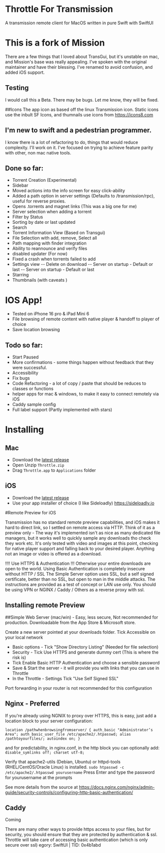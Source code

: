# Throttle For Transmission

A transmission remote client for MacOS written in pure Swift with SwiftUI

# This is a fork of Mission

There are a few things that I loved about TransGui, but it's unstable on mac, and Mission's base was really appealing. I've spoken with the original maintainer and have their blessing.
I've renamed to avoid confusion, and added iOS support.

## Testing
I would call this a Beta. There may be bugs. Let me know, they will be fixed.

##Icons
The app icon as based off the linux Transmission icon.
Static icons use the inbult SF Icons, and thumnails use icons from https://icons8.com


## I'm new to swift and a pedestrian programmer.
I know there is a lot of refactoring to do, things that would reduce complexity. I'll work on it. I've focused on trying to achieve feature parity with other, non mac native tools.

## Done so far:
- Torrent Creation (Experimental)
- Sidebar
- Moved actions into the info screen for easy click-ability
- Added a path option in server settings (Defaults to /transmission/rpc), useful for reverse proxies.
- Opens .torrents and magnet links (This was a big one for me)
- Server selection when adding a torrent
- Filter by Status
- Sorting by date or last updated
- Search
- Torrent Information View (Based on Transgui)
- File Selection with add, remove, Select all
- Path mapping with finder integration
- Ability to reannounce and verify files
- disabled updater (For now)
- Fixed a crash when torrents failed to add
- Settings view
-- Delete on download
-- Server on startup - Default or last
-- Server on startup - Default or last
- Starring 
- Thumbnails (with caveats )
# IOS App!
- Tested on iPhone 16 pro & iPad Mini 6
- File browsing of remote content with native player & handoff to player of choice
- Save location browsing

## Todo so far:
- Start Paused
- More confirmations - some things happen without feedback that they were successful.
- Accessibility
- Fix bugs
- Code Refactoring - a lot of copy / paste that should be reduces to classes or functions
- helper apps for mac & windows, to make it easy to connect remotely via iOS
- Caddy sample config
- Full label support (Partly implemented with stars)

# Installing

## Mac
- Download the [latest release](https://github.com/Steve2Go/mission25/releases)
- Open Unzip `Throttle.zip`
- Drag `Throttle.app` to `Applications` folder


## iOS
- Download the [latest release](https://github.com/Steve2Go/mission25/releases)
- Use your app installer of choice (I like Sideloadly) https://sideloadly.io

#Remote Preview for iOS

Transmission has no standard remote preview capabilities, and iOS makes it hard to direct link, so I settled on remote access via HTTP.
Think of it as a preview only - The way it's implemented isn't as nice as many dedicated file managers, but it works well to quickly sample any downloads tho check they work etc. It's only tested with video and images at this point, checking for native player support and falling back to your desired player.
Anything not an image or video is offered as a download.

!!!! Use HTTPS & Authentication !!!
Otherwise your entire downloads are open to the world.
Using Basic Authentication is completely insecure without HTTP / SSL
The Simple Server option uses SSL, but a self signed certificate, better than no SSL, but open to man in the middle attacks. The instructions are provided as a test of concept or LAN use only. You should be using VPN or NGINX / Caddy / Others as a reverse proxy with ssl.

## Installing remote Preview 


##Simple Web Server (mac/win) - Easy, less secure, Not recommended for production.
Downloadable from the App Store & Microsoft store.

Create a new server pointed at your downloads folder.
Tick Accessible on your local network
- Basic options - Tick "Show Directory Listing" (Needed for file selection)
- Security - Tick Use HTTPS and generate dummy cert (This is where the risk is)
- Tick Enable Basic HTTP Authentication and choose a sensible password
- Save & Start the server - it will provide you with links that you can use in Throttle
- In the Throttle - Settings Tick "Use Self Signed SSL"

Port forwarding in your router is not recommended for this configuration

## Nginx - Preferred

If you're already using NGNIX to proxy over HTTPS, this is easy, just add a location block to your server configuration:

`location /pathwhenbrowsingfromserver/ {
        auth_basic "Administrator’s Area";
        auth_basic_user_file /etc/apache2/.htpasswd;
        alias /pathtoyourfiles/;
        autoindex on;
    }`
    
and for predictability, in nginx.conf, in the http block you can optionally add:
`disable_symlinks off;
 charset utf-8;
`
    
Verify that apache2-utils (Debian, Ubuntu) or httpd-tools (RHEL/CentOS/Oracle Linux) is installed.
`sudo htpasswd -c /etc/apache2/.htpasswd yourusername`
Press Enter and type the password for yourusername at the prompts

See more details from the source at https://docs.nginx.com/nginx/admin-guide/security-controls/configuring-http-basic-authentication/

## Caddy
Coming



There are many other ways to provide https access to your files, but for security, you should ensure that they are protected by authentication & ssl.
Throttle will take care of accessing basic authentication (which is only secure over ssl)
egory: SwiftUI | TID: 0x4b1abd
